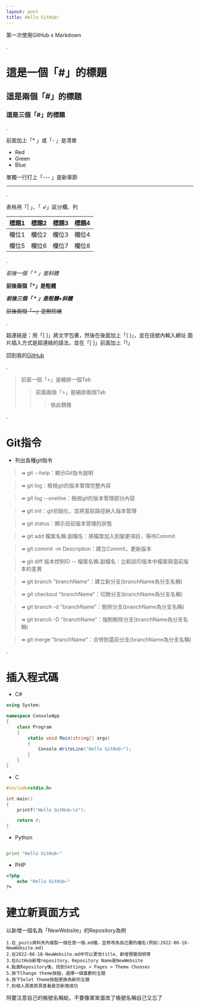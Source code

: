 ```yaml
---
layout: post
title: Hello GitHub!
---
```


第一次使用GitHub x Markdown

.

# 這是一個「#」的標題

## 這是兩個「#」的標題

### 這是三個「#」的標題

.

前面加上「* 」或「- 」是清單
* Red
* Green
* Blue

單獨一行打上「--- 」是新章節

---

.

表格用「| 」、「 ↲」區分欄、列

|標題1|標題2|標題3|標題4|
|----|----|----|----|
|欄位1|欄位2|欄位3|欄位4|
|欄位5|欄位6|欄位7|欄位8|

.

*前後一個「 * 」是斜體*

**前後兩個「*」是粗體**

***前後三個「 * 」是粗體+斜體***

~~前後兩個「~」是刪除線~~

.

超連結是：用「[ ]」將文字包著，然後在後面加上「( )」，並在括號內輸入網址
圖片插入方式是超連結的語法，並在「[ ]」前面加上「!」

回到我的[GitHub](https://hungsiu.github.io/)

.

>前面一個「>」是縮排一個Tab
>>前面兩個「>」是縮排兩個Tab
>>>依此類推

.

# Git指令

* 列出各種git指令

>➜ git --help：顯示Git指令說明

>➜ git log：檢視git的版本管理完整內容

>➜ git log --oneline：檢視git的版本管理部分內容

>➜ git init：git初始化，並將當前路徑納入版本管理

>➜ git status：顯示目前版本管理的狀態

>➜ git add 檔案名稱.副檔名：將檔案加入到變更項目，等待Commit

>➜ git commit -m Description：建立Commit，更新版本

>➜ git diff 版本控制ID -- 檔案名稱.副檔名：比較該ID版本中檔案與當前版本的差異

>➜ git branch "branchName"：建立新分支(branchName為分支名稱)

>➜ git checkout "branchName"：切換分支(branchName為分支名稱)

>➜ git branch -d "branchName"：刪除分支(branchName為分支名稱)

>➜ git branch -D "branchName"：強制刪除分支(branchName為分支名稱)

>➜ git merge "branchName"：合併到當前分支(branchName為分支名稱)

.

# 插入程式碼

* C#

```cs
using System;

namespace ConsoleApp
{
    class Program
    {
        static void Main(string[] args)
        {
            Console.WriteLine("Hello GitHub~");
        }
    }
}


```

* C

```c
#include<stdio.h>

int main()
{
    printf("Hello GitHub~\n");

    return 0;
}

```

* Python

```py

print "Hello GitHub~"

```

* PHP

```php
<?php
    echo "Hello GitHub~"
?>

```

# 建立新頁面方式

以新增一個名為「NewWebsite」的Repository為例

    1.在_posts資料夾內複製一個任意一個.md檔，並修改為自己要的檔名(例如:2022-08-18-NewWebsite.md)
    2.在2022-08-18-NewWebsite.md中可以更改title、新增預覽說明等
    3.在GitHub新增repository，Repository Name是NewWebsite
    4.點進Repository後，找到Settings > Pages > Theme Chooses
    5.按下Change theme按鈕，選擇一個喜歡的主題
    6.按下Selet theme按鈕更換為新的主題
    7.到個人頁面首頁查看是否新增成功

阿要注意自己的帳號名稱蛤，不要像某笨蛋改了帳號名稱自己又忘了
